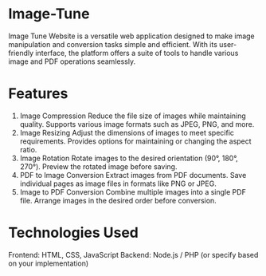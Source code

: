 # Image-Tune
Image Tune Website is a versatile web application designed to make image manipulation and conversion tasks simple and efficient. With its user-friendly interface, the platform offers a suite of tools to handle various image and PDF operations seamlessly.

# Features
1. Image Compression
Reduce the file size of images while maintaining quality.
Supports various image formats such as JPEG, PNG, and more.
2. Image Resizing
Adjust the dimensions of images to meet specific requirements.
Provides options for maintaining or changing the aspect ratio.
3. Image Rotation
Rotate images to the desired orientation (90°, 180°, 270°).
Preview the rotated image before saving.
4. PDF to Image Conversion
Extract images from PDF documents.
Save individual pages as image files in formats like PNG or JPEG.
5. Image to PDF Conversion
Combine multiple images into a single PDF file.
Arrange images in the desired order before conversion.

# Technologies Used
Frontend: HTML, CSS, JavaScript
Backend: Node.js / PHP (or specify based on your implementation)
